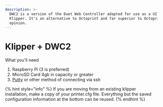 ```yaml
---
description: >-
  DWC2 is a version of the Duet Web Controller adapted for use as a UI for
  Klipper. It's an alternative to Octoprint and far superior to Octoprint in our
  opinion.
---
```


# Klipper + DWC2

What you'll need

1. Raspberry Pi \(3 is preferred\)
2. MicroSD Card 4gb in capacity or greater
3. [Putty](https://putty.org/) or other  method of connecting via ssh

{% hint style="info" %}
If you are moving from an existing klipper installation, make a copy of your printer.cfg file. Everything but the saved configuration information at the bottom can be reused.
{% endhint %}

